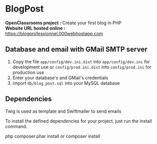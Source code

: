 # BlogPost
__OpenClassrooms project :__ Create your first blog in PHP  
__Website URL hosted online :__ https://blogprofessionnel.000webhostapp.com

## Database and email with GMail SMTP server

1. Copy the file `app/config/dev.ini.dist` into `app/config/dev.ini` for development use
or `config/prod.ini.dist` into `config/prod.ini` for production use
2. Enter your database's and GMail's credentials
3. import `db/blog_post.sql` into your MySQL database

## Dependencies

Twig is used as template and Swiftmailer to send emails

To install the defined dependencies for your project, just run the install command.

php composer.phar install or composer install
